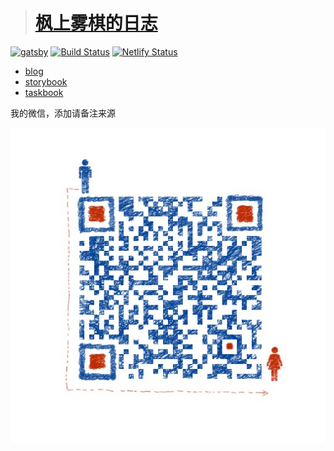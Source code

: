 > # [枫上雾棋的日志](https://fengshangwuqi.github.io)

[![gatsby][gatsby-svg]][gatsby-url]
[![Build Status][travis-svg]][travis-url]
[![Netlify Status][netlify-svg]][netlify-url]

[gatsby-svg]: https://img.shields.io/badge/gatsbyjs-V2-blue.svg
[gatsby-url]: https://github.com/gatsbyjs/gatsby
[travis-svg]: https://travis-ci.org/FengShangWuQi/fengshangwuqi.github.io.svg
[travis-url]: https://travis-ci.org/FengShangWuQi/fengshangwuqi.github.io
[netlify-svg]: https://api.netlify.com/api/v1/badges/1c3538cc-a5a4-444c-82bc-65e5c2e5ae02/deploy-status
[netlify-url]: https://app.netlify.com/sites/fengshangwuqi/deploys

- [blog](https://fengshangwuqi.github.io)
- [storybook](https://fengshangwuqi.netlify.com/)
- [taskbook](./tools/taskbook)

我的微信，添加请备注来源

![wechat](./static/contact.jpeg)
